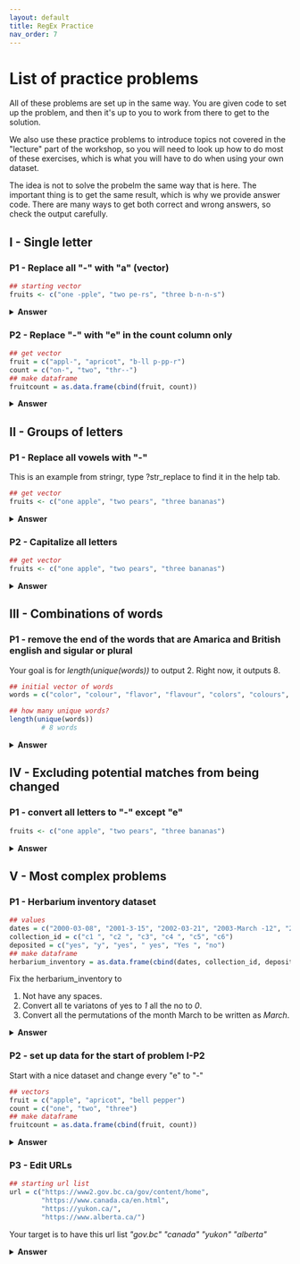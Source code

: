 ```yaml
---
layout: default
title: RegEx Practice
nav_order: 7
---
```

# List of practice problems 
All of these problems are set up in the same way. You are given code to set up the problem, and then it's up to you to work from there to get to the solution.

We also use these practice problems to introduce topics not covered in the "lecture" part of the workshop, so you will need to look up how to do most of these exercises, which is what you will have to do when using your own dataset.

The idea is not to solve the probelm the same way that is here. The important thing is to get the same result, which is why we provide answer code. There are many ways to get both correct and wrong answers, so check the output carefully. 

## I - Single letter
### P1 - Replace all "-" with "a" (vector)
``` r
## starting vector
fruits <- c("one -pple", "two pe-rs", "three b-n-n-s")
```
<details><summary><strong> Answer </strong></summary>
        fruits = str_replace_all(fruits, "-", "a")
</details>

### P2 - Replace "-" with "e" in the count column only
``` r
## get vector
fruit = c("appl-", "apricot", "b-ll p-pp-r")
count = c("on-", "two", "thr--")
## make dataframe
fruitcount = as.data.frame(cbind(fruit, count))
```
<details><summary><strong> Answer </strong></summary>
        fruitcount$count = gsub("-", "e", fruitcount$count)
</details>

## II - Groups of letters
### P1 - Replace all vowels with "-"
This is an example from stringr, type ?str_replace to find it in the help tab.

``` r
## get vector
fruits <- c("one apple", "two pears", "three bananas")
```
<details><summary><strong> Answer </strong></summary>
        fruits = str_replace(fruits, "[aeiou]", "-")
</details>

### P2 - Capitalize all letters
``` r
## get vector
fruits <- c("one apple", "two pears", "three bananas")
```
<details><summary><strong> Answer </strong></summary>
        fruits = str_to_title(fruits)
</details>


## III - Combinations of words
### P1 - remove the end of the words that are Amarica and British english and sigular or plural
Your goal is for <em>length(unique(words))</em> to output 2. Right now, it outputs 8. 

``` r
## initial vector of words
words = c("color", "colour", "flavor", "flavour", "colors", "colours", "flavors", "flavours")

## how many unique words?
length(unique(words))
        # 8 words
```
<details><summary><strong> Answer </strong></summary>
        words = str_replace(words, "o(u)*r(s)*", "")
</details>


## IV - Excluding potential matches from being changed
### P1 - convert all letters to "-" except "e"
``` r
fruits <- c("one apple", "two pears", "three bananas")
```
<details><summary><strong> Answer </strong></summary>
        fruits = str_replace_all(fruits, "[a-d,f-z]", "-")
</details>


## V - Most complex problems

### P1 - Herbarium inventory dataset
``` r
## values
dates = c("2000-03-08", "2001-3-15", "2002-03-21", "2003-March -12", "2004-mar-3", "2004-0 3-17")
collection_id = c("c1 ", "c2 ", "c3", "c4 ", "c5", "c6")
deposited = c("yes", "y", "yes", " yes", "Yes ", "no")
## make dataframe 
herbarium_inventory = as.data.frame(cbind(dates, collection_id, deposited))
```
Fix the herbarium_inventory to 
1. Not have any spaces.
2. Convert all te variatons of yes to <em>1</em> all the no to <em>0</em>.
3. Convert all the permutations of the month March to be written as <em>March</em>.

<details><summary><strong> Answer </strong></summary>

1. Remove all spaces
       <p>herbarium_inventory <- str_replace_all(" ", "", herbarium_inventory)</p>
2. Convert the "deposited" column to 1 for "yes" and 0 for "no"
      <p>herbarium_inventory$deposited <- ifelse(grepl("y(es)", herbarium_inventory$deposited), 1, 0)</p>  
3. Fix month
        <p>herbarium_inventory$dates <- gsub("-(0?3-|(?i)mar)-", "-March-", herbarium_inventory$dates)</p>

</details>

### P2 - set up data for the start of problem I-P2
Start with a nice dataset and change every "e" to "-"

``` r
## vectors
fruit = c("apple", "apricot", "bell pepper")
count = c("one", "two", "three")
## make dataframe 
fruitcount = as.data.frame(cbind(fruit, count))
```
<details><summary><strong> Answer </strong></summary>
        fruitcount = data.frame(lapply(fruitcount, gsub, pattern = "e", replacement = "-", fixed = TRUE))
</details>

### P3 - Edit URLs

``` r
## starting url list
url = c("https://www2.gov.bc.ca/gov/content/home", 
        "https://www.canada.ca/en.html", 
        "https://yukon.ca/", 
        "https://www.alberta.ca/")
```
Your target is to have this url list <em>"gov.bc"  "canada"  "yukon"   "alberta"</em>

<details><summary><strong> Answer </strong></summary>

1. get rid of the parts of the very start of the urls
        <p>url.short = gsub("https://", "", url)</p>
2. get rid of the rest of the start start of URLs that is not interesting rigth now
       <p>url.short = gsub("(www|www2)(\\.)", "", url.short)</p>
3. get rid of .ca and everything at the end</p>
      <p>url.short = gsub("\\.ca.*", "", url.short)</p>  

</details>

